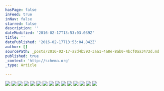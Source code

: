 ```yaml
---
hasPage: false
inFeed: true
inNav: false
starred: false
description: ''
dateModified: '2016-02-17T13:53:03.039Z'
title: ''
datePublished: '2016-02-17T13:53:04.842Z'
author: []
sourcePath: _posts/2016-02-17-a2d4b593-3aa1-4a8e-8ab0-4bcf0aa3472d.md
published: true
_context: 'http://schema.org'
_type: Article

---
```

![](https://the-grid-user-content.s3-us-west-2.amazonaws.com/d31f3ab7-c474-46c3-a20f-a9044b9d0463.png)
![](https://the-grid-user-content.s3-us-west-2.amazonaws.com/f41179df-1bca-492f-8924-b395cdde3ff3.png)
![](https://the-grid-user-content.s3-us-west-2.amazonaws.com/c1962af0-a736-4938-b6f3-04d8aae5bf83.png)
![](https://the-grid-user-content.s3-us-west-2.amazonaws.com/b3897a6f-f1fb-4081-a544-6dd377e013e9.png)
![](https://the-grid-user-content.s3-us-west-2.amazonaws.com/efb1e8b2-4741-42fe-84eb-e9f77ac3cdf8.png)
![](https://the-grid-user-content.s3-us-west-2.amazonaws.com/24da6ced-8254-473e-8637-821285988f00.png)
![](https://the-grid-user-content.s3-us-west-2.amazonaws.com/ad222417-e569-4a77-a2fe-7d5fb2a0b74a.png)
![](https://the-grid-user-content.s3-us-west-2.amazonaws.com/50026abe-7966-4c7f-be55-91bb3eb5e4c2.png)
![](https://the-grid-user-content.s3-us-west-2.amazonaws.com/7766e184-4186-4a53-9789-35c6dcef9b83.png)
![](https://the-grid-user-content.s3-us-west-2.amazonaws.com/41ae5d62-26f6-485a-b3b4-271bb06d4e22.png)
![](https://the-grid-user-content.s3-us-west-2.amazonaws.com/bc9b6250-4bf2-4dd3-a384-9ac3e501c4c1.png)
![](https://the-grid-user-content.s3-us-west-2.amazonaws.com/3ecbfaf9-e94d-4d25-b7f2-98449bf989cd.png)
![](https://the-grid-user-content.s3-us-west-2.amazonaws.com/27e5e049-da4e-422e-bc3f-7cc8c0e24e87.png)
![](https://the-grid-user-content.s3-us-west-2.amazonaws.com/7de5102d-1476-41fe-9d47-3102e78d669c.png)
![](https://the-grid-user-content.s3-us-west-2.amazonaws.com/28543075-316e-414d-b223-3f757bf24955.png)